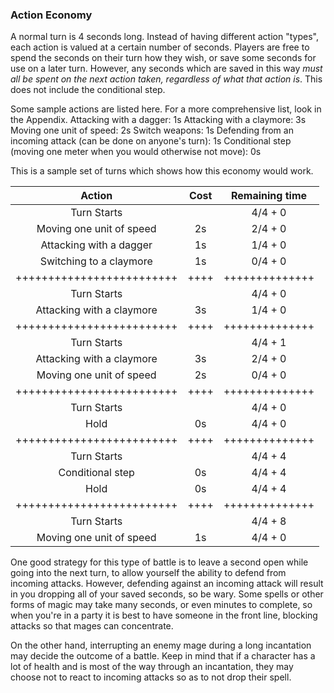 ### Action Economy
A normal turn is 4 seconds long. Instead of having different action "types", each action is valued at a certain number of seconds. Players are free to spend the seconds on their turn how they wish, or save some seconds for use on a later turn. However, any seconds which are saved in this way _must all be spent on the next action taken, regardless of what that action is_. This does not include the conditional step.

Some sample actions are listed here. For a more comprehensive list, look in the Appendix.
Attacking with a dagger: 1s
Attacking with a claymore: 3s
Moving one unit of speed: 2s
Switch weapons: 1s
Defending from an incoming attack (can be done on anyone's turn): 1s
Conditional step (moving one meter when  you would otherwise not move): 0s

This is a sample set of turns which shows how this economy would work.


|           Action          | Cost | Remaining time |
| :-----------------------: | :--: | :------------: |
|        Turn Starts        |      |     4/4 + 0    |
|  Moving one unit of speed |  2s  |     2/4 + 0    |
|  Attacking with a dagger  |  1s  |     1/4 + 0    |
|  Switching to a claymore  |  1s  |     0/4 + 0    |
| +++++++++++++++++++++++++ | ++++ | ++++++++++++++ |
|        Turn Starts        |      |     4/4 + 0    |
| Attacking with a claymore |  3s  |     1/4 + 0    |
| +++++++++++++++++++++++++ | ++++ | ++++++++++++++ |
|        Turn Starts        |      |     4/4 + 1    |
| Attacking with a claymore |  3s  |     2/4 + 0    |
|  Moving one unit of speed |  2s  |     0/4 + 0    |
| +++++++++++++++++++++++++ | ++++ | ++++++++++++++ |
|        Turn Starts        |      |     4/4 + 0    |
|            Hold           |  0s  |     4/4 + 0    |
| +++++++++++++++++++++++++ | ++++ | ++++++++++++++ |
|        Turn Starts        |      |     4/4 + 4    |
|      Conditional step     |  0s  |     4/4 + 4    |
|            Hold           |  0s  |     4/4 + 4    |
| +++++++++++++++++++++++++ | ++++ | ++++++++++++++ |
|        Turn Starts        |      |     4/4 + 8    |
|  Moving one unit of speed |  1s  |     4/4 + 0    |

One good strategy for this type of battle is to leave a second open while going into the next turn, to allow yourself the ability to defend from incoming attacks. However, defending against an incoming attack will result in you dropping all of your saved seconds, so be wary. Some spells or other forms of magic may take many seconds, or even minutes to complete, so when you're in a party it is best to have someone in the front line, blocking attacks so that mages can concentrate.

On the other hand, interrupting an enemy mage during a long incantation may decide the outcome of a battle. Keep in mind that if a character has a lot of health and is most of the way through an incantation, they may choose not to react to incoming attacks so as to not drop their spell.
